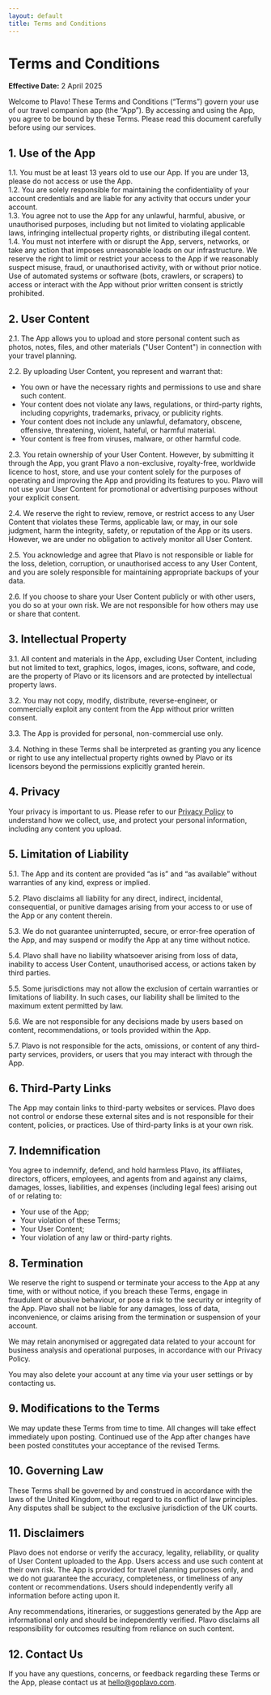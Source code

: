 ```yaml
---
layout: default
title: Terms and Conditions
---
```


# Terms and Conditions

**Effective Date:** 2 April 2025

Welcome to Plavo! These Terms and Conditions (“Terms”) govern your use of our travel companion app (the “App”). By accessing and using the App, you agree to be bound by these Terms. Please read this document carefully before using our services.

## 1. Use of the App

1.1. You must be at least 13 years old to use our App. If you are under 13, please do not access or use the App.  
1.2. You are solely responsible for maintaining the confidentiality of your account credentials and are liable for any activity that occurs under your account.  
1.3. You agree not to use the App for any unlawful, harmful, abusive, or unauthorised purposes, including but not limited to violating applicable laws, infringing intellectual property rights, or distributing illegal content.
1.4. You must not interfere with or disrupt the App, servers, networks, or take any action that imposes unreasonable loads on our infrastructure. We reserve the right to limit or restrict your access to the App if we reasonably suspect misuse, fraud, or unauthorised activity, with or without prior notice. Use of automated systems or software (bots, crawlers, or scrapers) to access or interact with the App without prior written consent is strictly prohibited.

## 2. User Content

2.1. The App allows you to upload and store personal content such as photos, notes, files, and other materials ("User Content") in connection with your travel planning.

2.2. By uploading User Content, you represent and warrant that:

- You own or have the necessary rights and permissions to use and share such content.
- Your content does not violate any laws, regulations, or third-party rights, including copyrights, trademarks, privacy, or publicity rights.
- Your content does not include any unlawful, defamatory, obscene, offensive, threatening, violent, hateful, or harmful material.
- Your content is free from viruses, malware, or other harmful code.

2.3. You retain ownership of your User Content. However, by submitting it through the App, you grant Plavo a non-exclusive, royalty-free, worldwide licence to host, store, and use your content solely for the purposes of operating and improving the App and providing its features to you. Plavo will not use your User Content for promotional or advertising purposes without your explicit consent.

2.4. We reserve the right to review, remove, or restrict access to any User Content that violates these Terms, applicable law, or may, in our sole judgment, harm the integrity, safety, or reputation of the App or its users. However, we are under no obligation to actively monitor all User Content.

2.5. You acknowledge and agree that Plavo is not responsible or liable for the loss, deletion, corruption, or unauthorised access to any User Content, and you are solely responsible for maintaining appropriate backups of your data.

2.6. If you choose to share your User Content publicly or with other users, you do so at your own risk. We are not responsible for how others may use or share that content.

## 3. Intellectual Property

3.1. All content and materials in the App, excluding User Content, including but not limited to text, graphics, logos, images, icons, software, and code, are the property of Plavo or its licensors and are protected by intellectual property laws.

3.2. You may not copy, modify, distribute, reverse-engineer, or commercially exploit any content from the App without prior written consent.

3.3. The App is provided for personal, non-commercial use only.

3.4. Nothing in these Terms shall be interpreted as granting you any licence or right to use any intellectual property rights owned by Plavo or its licensors beyond the permissions explicitly granted herein.

## 4. Privacy

Your privacy is important to us. Please refer to our [Privacy Policy](privacy-policy.md) to understand how we collect, use, and protect your personal information, including any content you upload.

## 5. Limitation of Liability

5.1. The App and its content are provided “as is” and “as available” without warranties of any kind, express or implied.

5.2. Plavo disclaims all liability for any direct, indirect, incidental, consequential, or punitive damages arising from your access to or use of the App or any content therein.

5.3. We do not guarantee uninterrupted, secure, or error-free operation of the App, and may suspend or modify the App at any time without notice.

5.4. Plavo shall have no liability whatsoever arising from loss of data, inability to access User Content, unauthorised access, or actions taken by third parties.

5.5. Some jurisdictions may not allow the exclusion of certain warranties or limitations of liability. In such cases, our liability shall be limited to the maximum extent permitted by law.

5.6. We are not responsible for any decisions made by users based on content, recommendations, or tools provided within the App.

5.7. Plavo is not responsible for the acts, omissions, or content of any third-party services, providers, or users that you may interact with through the App.

## 6. Third-Party Links

The App may contain links to third-party websites or services. Plavo does not control or endorse these external sites and is not responsible for their content, policies, or practices. Use of third-party links is at your own risk.

## 7. Indemnification

You agree to indemnify, defend, and hold harmless Plavo, its affiliates, directors, officers, employees, and agents from and against any claims, damages, losses, liabilities, and expenses (including legal fees) arising out of or relating to:

- Your use of the App;
- Your violation of these Terms;
- Your User Content;
- Your violation of any law or third-party rights.

## 8. Termination

We reserve the right to suspend or terminate your access to the App at any time, with or without notice, if you breach these Terms, engage in fraudulent or abusive behaviour, or pose a risk to the security or integrity of the App. Plavo shall not be liable for any damages, loss of data, inconvenience, or claims arising from the termination or suspension of your account.

We may retain anonymised or aggregated data related to your account for business analysis and operational purposes, in accordance with our Privacy Policy.

You may also delete your account at any time via your user settings or by contacting us.

## 9. Modifications to the Terms

We may update these Terms from time to time. All changes will take effect immediately upon posting. Continued use of the App after changes have been posted constitutes your acceptance of the revised Terms.

## 10. Governing Law

These Terms shall be governed by and construed in accordance with the laws of the United Kingdom, without regard to its conflict of law principles. Any disputes shall be subject to the exclusive jurisdiction of the UK courts.

## 11. Disclaimers

Plavo does not endorse or verify the accuracy, legality, reliability, or quality of User Content uploaded to the App. Users access and use such content at their own risk. The App is provided for travel planning purposes only, and we do not guarantee the accuracy, completeness, or timeliness of any content or recommendations. Users should independently verify all information before acting upon it.

Any recommendations, itineraries, or suggestions generated by the App are informational only and should be independently verified. Plavo disclaims all responsibility for outcomes resulting from reliance on such content.

## 12. Contact Us

If you have any questions, concerns, or feedback regarding these Terms or the App, please contact us at [hello@goplavo.com](mailto:hello@goplavo.com).
